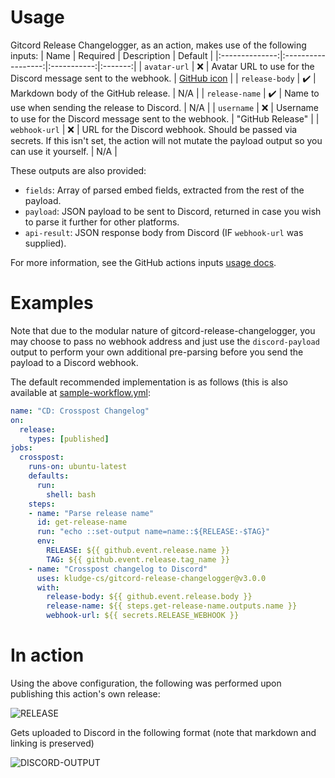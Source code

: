 # Usage

Gitcord Release Changelogger, as an action, makes use of the following inputs:
| Name           | Required           | Description | Default |
|:--------------:|:------------------:|:-----------:|:-------:|
| `avatar-url`   | :x:                | Avatar URL to use for the Discord message sent to the webhook. | [GitHub icon] |
| `release-body` | :heavy_check_mark: | Markdown body of the GitHub release. | N/A |
| `release-name` | :heavy_check_mark: | Name to use when sending the release to Discord. | N/A |
| `username`     | :x:                | Username to use for the Discord message sent to the webhook. | "GitHub Release" |
| `webhook-url`  | :x:                | URL for the Discord webhook. Should be passed via secrets. If this isn't set, the action will not mutate the payload output so you can use it yourself. | N/A |

These outputs are also provided:
- `fields`: Array of parsed embed fields, extracted from the rest of the
payload.
- `payload`: JSON payload to be sent to Discord, returned in case you wish to
parse it further for other platforms.
- `api-result`: JSON response body from Discord (IF `webhook-url` was supplied).

For more information, see the GitHub actions inputs [usage docs].

[usage docs]: https://docs.github.com/en/free-pro-team@latest/actions/reference/workflow-syntax-for-github-actions#jobsjob_idstepswith
[GitHub icon]: https://github.com/kludge-cs/gitcord-release-changelogger/raw/master/GitHub-Mark-120px-plus.png

# Examples

Note that due to the modular nature of gitcord-release-changelogger, you may
choose to pass no webhook address and just use the `discord-payload` output to 
perform your own additional pre-parsing before you send the payload to a Discord
webhook.

The default recommended implementation is as follows (this is also available at
[sample-workflow.yml](.github/workflows/sample-workflow.yml):

```yaml
name: "CD: Crosspost Changelog"
on:
  release:
    types: [published]
jobs:
  crosspost:
    runs-on: ubuntu-latest
    defaults:
      run:
        shell: bash
    steps:
    - name: "Parse release name"
      id: get-release-name
      run: "echo ::set-output name=name::${RELEASE:-$TAG}"
      env:
        RELEASE: ${{ github.event.release.name }}
        TAG: ${{ github.event.release.tag_name }}
    - name: "Crosspost changelog to Discord"
      uses: kludge-cs/gitcord-release-changelogger@v3.0.0
      with:
        release-body: ${{ github.event.release.body }}
        release-name: ${{ steps.get-release-name.outputs.name }}
        webhook-url: ${{ secrets.RELEASE_WEBHOOK }}
```

# In action

Using the above configuration, the following was performed upon
publishing this action's own release:

![RELEASE](https://cdn.discordapp.com/attachments/513492116219887617/813149241345572914/unknown.png)

Gets uploaded to Discord in the following format
(note that markdown and linking is preserved)

![DISCORD-OUTPUT](https://cdn.discordapp.com/attachments/513492116219887617/813149060575789106/unknown.png)
